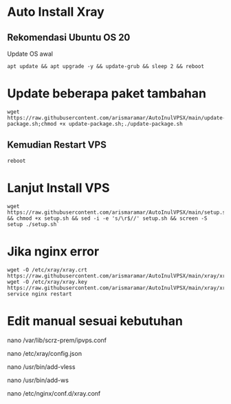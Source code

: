 # Auto Install Xray
## Rekomendasi Ubuntu OS 20

Update OS awal
```
apt update && apt upgrade -y && update-grub && sleep 2 && reboot
```

# Update beberapa paket tambahan
```
wget https://raw.githubusercontent.com/arismaramar/AutoInulVPSX/main/update-package.sh;chmod +x update-package.sh;./update-package.sh
```
## Kemudian Restart VPS
```
reboot
```
# Lanjut Install VPS
```
wget https://raw.githubusercontent.com/arismaramar/AutoInulVPSX/main/setup.sh && chmod +x setup.sh && sed -i -e 's/\r$//' setup.sh && screen -S setup ./setup.sh`
```
# Jika nginx error
```
wget -O /etc/xray/xray.crt https://raw.githubusercontent.com/arismaramar/AutoInulVPSX/main/xray/xray.crt
wget -O /etc/xray/xray.key https://raw.githubusercontent.com/arismaramar/AutoInulVPSX/main/xray/xray.key
service nginx restart
```

# Edit manual sesuai kebutuhan

nano /var/lib/scrz-prem/ipvps.conf

nano /etc/xray/config.json

nano /usr/bin/add-vless

nano /usr/bin/add-ws

nano /etc/nginx/conf.d/xray.conf


